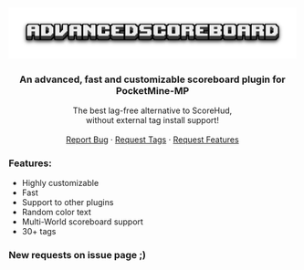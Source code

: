 
<div align="center">
  <a href="https://github.com/othneildrew/Best-README-Template">
    <img src="backgrounder.png" alt="Logo">
  </a>

  <h3 align="center">An advanced, fast and customizable scoreboard plugin for PocketMine-MP</h3>

  <p align="center">
    The best lag-free alternative to ScoreHud,
    <br>
    without external tag install support!
    <br />
    <br />
    <a href="https://github.com/SamuelPozzobon/AdvancedScoreboard/issues">Report Bug</a>
    ·
    <a href="https://github.com/SamuelPozzobon/AdvancedScoreboard/issues">Request Tags</a>
    ·
    <a href="https://github.com/SamuelPozzobon/AdvancedScoreboard/issues">Request Features</a>
  </p>
</div>

### Features:
- Highly customizable
- Fast
- Support to other plugins
- Random color text
- Multi-World scoreboard support
- 30+ tags
  
### New requests on issue page ;)
